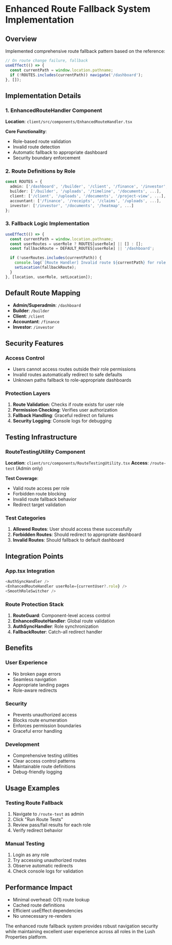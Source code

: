# Enhanced Route Fallback System Implementation

## Overview
Implemented comprehensive route fallback pattern based on the reference: 
```javascript
// On route change failure, fallback
useEffect(() => {
  const currentPath = window.location.pathname;
  if (!ROUTES.includes(currentPath)) navigate('/dashboard');
}, []);
```

## Implementation Details

### 1. EnhancedRouteHandler Component
**Location**: `client/src/components/EnhancedRouteHandler.tsx`

**Core Functionality**:
- Role-based route validation
- Invalid route detection  
- Automatic fallback to appropriate dashboard
- Security boundary enforcement

### 2. Route Definitions by Role
```typescript
const ROUTES = {
  admin: ['/dashboard', '/builder', '/client', '/finance', '/investor', '/users', '/audit', ...],
  builder: ['/builder', '/uploads', '/timeline', '/documents', ...],
  client: ['/client', '/uploads', '/documents', '/project-view', ...],
  accountant: ['/finance', '/receipts', '/claims', '/uploads', ...],
  investor: ['/investor', '/documents', '/heatmap', ...]
};
```

### 3. Fallback Logic Implementation
```typescript
useEffect(() => {
  const currentPath = window.location.pathname;
  const userRoutes = userRole ? ROUTES[userRole] || [] : [];
  const fallbackRoute = DEFAULT_ROUTES[userRole] || '/dashboard';

  if (!userRoutes.includes(currentPath)) {
    console.log(`[Route Handler] Invalid route ${currentPath} for role ${userRole}, redirecting to ${fallbackRoute}`);
    setLocation(fallbackRoute);
  }
}, [location, userRole, setLocation]);
```

## Default Route Mapping
- **Admin/Superadmin**: `/dashboard`
- **Builder**: `/builder`  
- **Client**: `/client`
- **Accountant**: `/finance`
- **Investor**: `/investor`

## Security Features

### Access Control
- Users cannot access routes outside their role permissions
- Invalid routes automatically redirect to safe defaults
- Unknown paths fallback to role-appropriate dashboards

### Protection Layers
1. **Route Validation**: Checks if route exists for user role
2. **Permission Checking**: Verifies user authorization
3. **Fallback Handling**: Graceful redirect on failures
4. **Security Logging**: Console logs for debugging

## Testing Infrastructure

### RouteTestingUtility Component
**Location**: `client/src/components/RouteTestingUtility.tsx`
**Access**: `/route-test` (Admin only)

**Test Coverage**:
- Valid route access per role
- Forbidden route blocking
- Invalid route fallback behavior
- Redirect target validation

### Test Categories
1. **Allowed Routes**: User should access these successfully
2. **Forbidden Routes**: Should redirect to appropriate dashboard
3. **Invalid Routes**: Should fallback to default dashboard

## Integration Points

### App.tsx Integration
```typescript
<AuthSyncHandler />
<EnhancedRouteHandler userRole={currentUser?.role} />
<SmoothRoleSwitcher />
```

### Route Protection Stack
1. **RouteGuard**: Component-level access control
2. **EnhancedRouteHandler**: Global route validation  
3. **AuthSyncHandler**: Role synchronization
4. **FallbackRouter**: Catch-all redirect handler

## Benefits

### User Experience
- No broken page errors
- Seamless navigation
- Appropriate landing pages
- Role-aware redirects

### Security
- Prevents unauthorized access
- Blocks route enumeration
- Enforces permission boundaries
- Graceful error handling

### Development
- Comprehensive testing utilities
- Clear access control patterns
- Maintainable route definitions
- Debug-friendly logging

## Usage Examples

### Testing Route Fallback
1. Navigate to `/route-test` as admin
2. Click "Run Route Tests"  
3. Review pass/fail results for each role
4. Verify redirect behavior

### Manual Testing
1. Login as any role
2. Try accessing unauthorized routes
3. Observe automatic redirects
4. Check console logs for validation

## Performance Impact
- Minimal overhead: O(1) route lookup
- Cached route definitions
- Efficient useEffect dependencies
- No unnecessary re-renders

The enhanced route fallback system provides robust navigation security while maintaining excellent user experience across all roles in the Lush Properties platform.